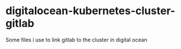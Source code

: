 # digitalocean-kubernetes-cluster-gitlab
Some files i use to link gitlab to the cluster in digital ocean
